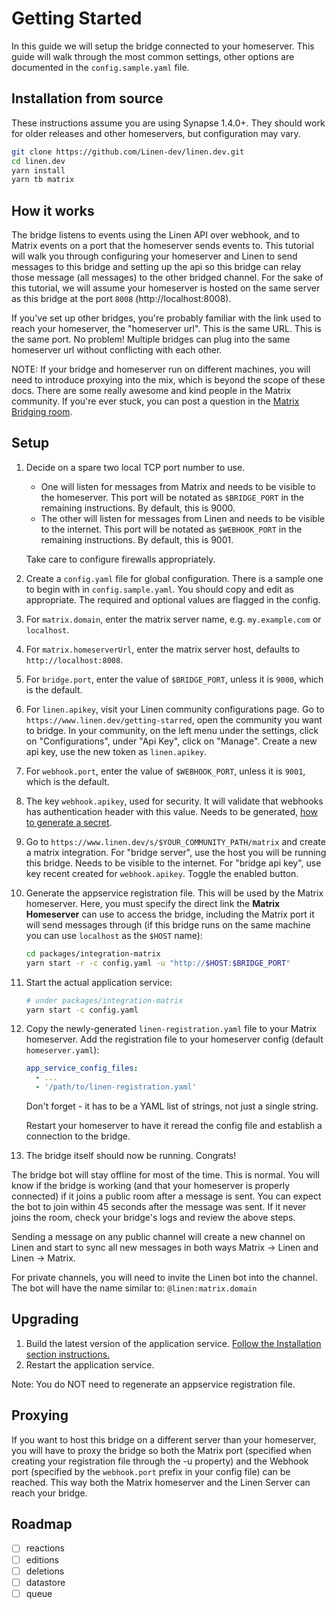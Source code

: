 # Getting Started

In this guide we will setup the bridge connected to your homeserver. This guide will walk through the most common settings, other options are documented in the `config.sample.yaml` file.

## Installation from source

These instructions assume you are using Synapse 1.4.0+. They should work for older releases and other homeservers, but configuration may vary.

```sh
git clone https://github.com/Linen-dev/linen.dev.git
cd linen.dev
yarn install
yarn tb matrix
```

## How it works

The bridge listens to events using the Linen API over webhook, and to Matrix events on a port that the homeserver sends events to. This tutorial will walk you through configuring your homeserver and Linen to send messages to this bridge and setting up the api so this bridge can relay those message (all messages) to the other bridged channel. For the sake of this tutorial, we will assume your homeserver is hosted on the same server as this bridge at the port `8008` (http://localhost:8008).

If you've set up other bridges, you're probably familiar with the link used to reach your homeserver, the "homeserver url". This is the same URL. This is the same port. No problem! Multiple bridges can plug into the same homeserver url without conflicting with each other.

NOTE: If your bridge and homeserver run on different machines, you will need to introduce proxying into the mix, which is beyond the scope of these docs. There are some really awesome and kind people in the Matrix community. If you're ever stuck, you can post a question in the [Matrix Bridging room](https://matrix.to/#/#bridges:matrix.org).

## Setup

1. Decide on a spare two local TCP port number to use.

   - One will listen for messages from Matrix and needs to be visible to the homeserver. This port will be notated as `$BRIDGE_PORT` in the remaining instructions. By default, this is 9000.
   - The other will listen for messages from Linen and needs to be visible to the internet. This port will be notated as `$WEBHOOK_PORT` in the remaining instructions. By default, this is 9001.

   Take care to configure firewalls appropriately.

2. Create a `config.yaml` file for global configuration. There is a sample one to begin with in `config.sample.yaml`. You should copy and edit as appropriate. The required and optional values are flagged in the config.

3. For `matrix.domain`, enter the matrix server name, e.g. `my.example.com` or `localhost`.

4. For `matrix.homeserverUrl`, enter the matrix server host, defaults to `http://localhost:8008`.

5. For `bridge.port`, enter the value of `$BRIDGE_PORT`, unless it is `9000`, which is the default.

6. For `linen.apikey`, visit your Linen community configurations page. Go to `https://www.linen.dev/getting-starred`, open the community you want to bridge. In your community, on the left menu under the settings, click on "Configurations", under "Api Key", click on "Manage". Create a new api key, use the new token as `linen.apikey`.

7. For `webhook.port`, enter the value of `$WEBHOOK_PORT`, unless it is `9001`, which is the default.

8. The key `webhook.apikey`, used for security. It will validate that webhooks has authentication header with this value. Needs to be generated, [how to generate a secret](../../docs/getting-started.md#how-to-generate-a-secret).

9. Go to `https://www.linen.dev/s/$YOUR_COMMUNITY_PATH/matrix` and create a matrix integration. For "bridge server", use the host you will be running this bridge. Needs to be visible to the internet. For "bridge api key", use key recent created for `webhook.apikey`. Toggle the enabled button.

10. Generate the appservice registration file. This will be used by the Matrix homeserver. Here, you must specify the direct link the **Matrix Homeserver** can use to access the bridge, including the Matrix port it will send messages through (if this bridge runs on the same machine you can use `localhost` as the `$HOST` name):

    ```sh
    cd packages/integration-matrix
    yarn start -r -c config.yaml -u "http://$HOST:$BRIDGE_PORT"
    ```

11. Start the actual application service:

    ```sh
    # under packages/integration-matrix
    yarn start -c config.yaml
    ```

12. Copy the newly-generated `linen-registration.yaml` file to your Matrix homeserver. Add the registration file to your homeserver config (default `homeserver.yaml`):

    ```yaml
    app_service_config_files:
      - ...
      - '/path/to/linen-registration.yaml'
    ```

    Don't forget - it has to be a YAML list of strings, not just a single string.

    Restart your homeserver to have it reread the config file and establish a connection to the bridge.

13. The bridge itself should now be running. Congrats!

The bridge bot will stay offline for most of the time. This is normal. You will know if the bridge is working (and that your homeserver is properly connected) if it joins a public room after a message is sent. You can expect the bot to join within 45 seconds after the message was sent. If it never joins the room, check your bridge's logs and review the above steps.

Sending a message on any public channel will create a new channel on Linen and start to sync all new messages in both ways Matrix -> Linen and Linen -> Matrix.

For private channels, you will need to invite the Linen bot into the channel. The bot will have the name similar to: `@linen:matrix.domain`

## Upgrading

1. Build the latest version of the application service. [Follow the Installation section instructions.](#installation)
1. Restart the application service.

Note: You do NOT need to regenerate an appservice registration file.

## Proxying

If you want to host this bridge on a different server than your homeserver, you will have to proxy the bridge so both the Matrix port (specified when creating your registration file through the -u property) and the Webhook port (specified by the `webhook.port` prefix in your config file) can be reached. This way both the Matrix homeserver and the Linen Server can reach your bridge.

## Roadmap

- [ ] reactions
- [ ] editions
- [ ] deletions
- [ ] datastore
- [ ] queue
